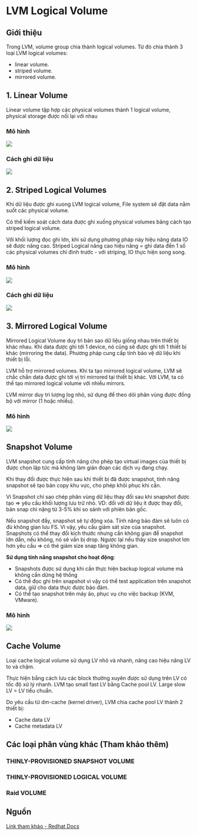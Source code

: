 # LVM Logical Volume
## Giới thiệu
Trong LVM, volume group chia thành logical volumes. Từ đó chia thành 3 loại LVM logical volumes:
- linear volume.
- striped volume.
- mirrored volume.

## 1. Linear Volume
Linear volume tập hợp các physical volumes thành 1 logical volume, physical storage được nối lại với nhau

### Mô hình
![](/image/lvm1.png)

### Cách ghi dữ liệu
![](/image/lvm2.gif)
## 2. Striped Logical Volumes
Khi dữ liệu được ghi xuong LVM logical volume, File system sẽ đặt data nằm suốt các physical volume.

Có thể kiếm soát cách data được ghi xuống physical volumes băng cách tạo striped logical volume.

Với khối lượng đọc ghi lớn, khi sử dụng phương pháp này hiệu năng data IO sẽ được nâng cao.
Striped Logical nâng cao hiệu năng = ghi data đến 1 số các physical volumes chỉ đinh trước - với striping, IO thực hiện song song.

### Mô hình
![](/image/lvm2.png)

### Cách ghi dữ liệu
![](/image/lvm4.gif)

## 3. Mirrored Logical Volume
Mirrored Logical Volume duy trì bản sao dữ liệu giống nhau trên thiết bị khác nhau. Khi data được ghi tới 1 device, nó cũng sẽ được ghi tới 1 thiết bị khác (mirroring the data).
Phương pháp cung cấp tính bảo vệ dữ liệu khi thiết bị lỗi.

LVM hỗ trợ mirrored volumes. Khi ta tạo mirrored logical volume, LVM sẽ chắc chắn data được ghi tới vị trí mirrored tại thiết bị khác.
Với LVM, ta có thể tạo mirrored logical volume với nhiều mirrors.

LVM mirror duy trì lượng log nhỏ, sử dụng để theo dõi phân vùng được đồng bộ với mirror (1 hoặc nhiều).

### Mô hình
![](/image/lvm3.png)

## Snapshot Volume
LVM snapshot cung cấp tính năng cho phép tạo virtual images của thiết bị được chọn lập tức mà không làm gián đoạn các dịch vụ đang chạy.

Khi thay đổi được thực hiện sau khi thiết bị đã được snapshot, tính năng snapshot sẽ tạo bản copy khu vực, cho phép khôi phục khi cần.

Vì Snapshot chỉ sao chép phân vùng dữ liệu thay đổi sau khi snapshot được tạo => yêu cầu khối lượng lưu trữ nhỏ. VD: đối với dữ liệu ít được thay đổi, bản snap chỉ nặng từ 3-5% khi so sánh với phiên bản gốc.

Nếu snapshot đầy, snapshot sẽ tự động xóa. Tính năng bảo đảm sẽ luôn có đủ không gian lưu FS. Vì vậy, yêu cầu giảm sát size của snapshot. Snapshots có thể thay đổi kích thước nhưng cần không gian để snapshot lớn dần, nếu không, nó sẽ vấn bị drop. Ngược lại nếu thây size snapshot lơn hơn yêu cầu => có thẻ giảm size snap tăng không gian.

**Sử dụng tính năng snapshot cho hoạt động**:
- Snapshots được sử dụng khi cần thực hiện backup logical volume mà không cần dừng hệ thống
- Có thể đọc ghi trên snapshot vì vậy có thể test application trên snapshot data, giữ cho data thực được bảo đảm.
- Có thể tạo snapshot trên máy ảo, phục vụ cho việc backup (KVM, VMware).

### Mô hình
![](/image/lvm5.png)

## Cache Volume
Loại cache logical volume sử dụng LV nhỏ và nhanh, nâng cao hiệu năng LV to và chậm.

Thực hiện bằng cách lưu các block thường xuyên được sử dụng trên LV có tốc độ xử lý nhanh. LVM tạo small fast LV bằng Cache pool LV. Large slow LV = LV tiểu chuẩn.

Do yêu cầu từ dm-cache (kernel driver), LVM chia cache pool LV thành 2 thiết bị:
- Cache data LV
- Cache metadata LV

## Các loại phân vùng khác (Tham khảo thêm)
### THINLY-PROVISIONED SNAPSHOT VOLUME
### THINLY-PROVISIONED LOGICAL VOLUME
### Raid VOLUME

## Nguồn
[Link tham khảo - Redhat Docs](https://access.redhat.com/documentation/en-us/red_hat_enterprise_linux/6/html-single/logical_volume_manager_administration/index)

